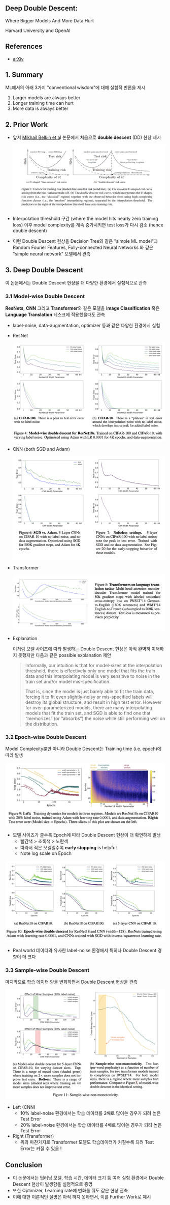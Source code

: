 ## Deep Double Descent:
Where Bigger Models And More Data Hurt

Harvard University and OpenAI

## References

- [arXiv](https://arxiv.org/pdf/1912.02292.pdf)

## 1.  Summary

ML에서의 아래 3가지 "conventional wisdom"에 대해 실험적 반론을 제시

1. Larger models are always better
2. Longer training time can hurt
3. More data is always better 

## 2.  Prior Work

- 앞서 [Mikhail Belkin et a](https://arxiv.org/abs/1812.11118)l 논문에서 처음으로 **double descent** (DD) 현상 제시

    ![](../images/DDD/figure1.png)

- Interpolation threshold 구간 (where the model hits nearly zero training loss) 이후 model complexity를 계속 증가시키면 test loss가 다시 감소 (hence double descent)
- 이런 Double Descent 현상을 Decision Tree와 같은 "simple ML model"과 Random Fourier Features, Fully-connected Neural Networks 와 같은 "simple neural network" 모델에서 관측

## 3. Deep Double Descent

이 논문에서는 Double Descent 현상을 더 다양한 환경에서 실험적으로 관측

### 3.1 Model-wise Double Descent

**ResNets**, **CNN** 그리고 **Transformer**와 같은 모델을 I**mage Classification** 혹은 **Language Translation** 테스크에 적용했을때도 관측

- label-noise, data-augmentation, optimizer 등과 같은 다양한 환경에서 실험
- ResNet

    ![](../images/DDD/figure2.png)

- CNN (both SGD and Adam)

    ![](../images/DDD/figure3.png)

- Transformer

    ![](../images/DDD/figure4.png)

- Explanation

    이처럼 모델 사이즈에 따라 발생하는 Double Descent 현상은 아직 완벽히 이해하지 못했지만 다음과 같은 possible explanation 제안

    > Informally, our intuition is that for model-sizes at the interpolation threshold, there is effectively only one model that fits the train data and this interpolating model is very sensitive to noise in the train set and/or model mis-specification. 
    > 
    > That is, since the model is just barely able to fit the train data, forcing it to fit even slightly-noisy or mis-specified labels will destroy its global structure, and result in high test error. However for over-parameterized models, there are many interpolating models that fit the train set, and SGD is able to find one that “memorizes” (or “absorbs”) the noise while still performing well on the distribution.

### 3.2 Epoch-wise Double Descent

Model Complexity뿐만 아니라 Double Descent는 Training time (i.e. epoch)에 따라 발생

![](../images/DDD/figure5.png)


- 모델 사이즈가 클수록 Epoch에 따라 Double Descent 현상이 더 확연하게 발생
    - 빨간색 > 초록색 > 노란색
    - 따라서 작은 모델일수록 **early stopping** is helpful
    - Note log scale on Epoch

![](../images/DDD/figure6.png)



- Real world 데이터와 유사한 label-noise 환경에서 특히나 Double Descent 경향이 더 크다

### 3.3 Sample-wise Double Descent

마지막으로 학습 데이터 양을 변화하면서 Double Descent 현상을 관측

![](../images/DDD/figure7.png)

- Left (CNN)
    - 10% label-noise 환경에서는 학습 데이터를 2배로 많이쓴 경우가 되려 높은 Test Error
    - 20% label-noise 환경에서는 학습 데이터를 4배로 많이쓴 경우가 되려 높은 Test Error
- Right (Transformer)
    - 위와 마찬가지로 Transformer 모델도 학습데이터가 커질수록 되려 Test Error는 커질 수 있음 !

## Conclusion

- 이 논문에서는 딥러닝 모델, 학습 시간, 데이터 크기 등 여러 실험 환경에서 Double Descent 현상이 발생함을 실험적으로 증명
- 또한 Optimizer, Learning rate에 변화를 줘도 같은 현상 관측
- 이에 대한 이론적인 설명은 아직 하지 못하면서, 이를 Further Work로 제시